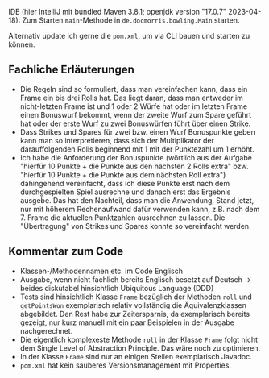 IDE (hier IntelliJ mit bundled Maven 3.8.1; openjdk version "17.0.7" 2023-04-18): Zum Starten `main`-Methode in `de.docmorris.bowling.Main` starten.

Alternativ update ich gerne die `pom.xml`, um via CLI bauen und starten zu können. 

## Fachliche Erläuterungen
- Die Regeln sind so formuliert, dass man vereinfachen kann, dass ein Frame ein bis drei Rolls hat. Das liegt daran, dass man entweder im nicht-letzten Frame ist und 1 oder 2 Würfe hat oder im letzten Frame einen Bonuswurf bekommt, wenn der zweite Wurf zum Spare geführt hat oder der erste Wurf zu zwei Bonuswürfen führt über einen Strike.
- Dass Strikes und Spares für zwei bzw. einen Wurf Bonuspunkte geben kann man so interpretieren, dass sich der Multiplikator der darauffolgenden Rolls beginnend mit 1 mit der Punktezahl um 1 erhöht.
- Ich habe die Anforderung der Bonuspunkte (wörtlich aus der Aufgabe "hierfür 10 Punkte + die Punkte aus den nächsten 2 Rolls extra" bzw. "hierfür 10 Punkte + die Punkte aus dem nächsten Roll extra") dahingehend vereinfacht, dass ich diese Punkte erst nach dem durchgespielten Spiel ausrechne und danach erst das Ergebnis ausgebe. Das hat den Nachteil, dass man die Anwendung, Stand jetzt, nur mit höherem Rechenaufwand dafür verwenden kann, z.B. nach dem 7. Frame die aktuellen Punktzahlen ausrechnen zu lassen. Die "Übertragung" von Strikes und Spares konnte so vereinfacht werden.

## Kommentar zum Code
- Klassen-/Methodennamen etc. im Code Englisch
- Ausgabe, wenn nicht fachlich bereits Englisch besetzt auf Deutsch -> beides diskutabel hinsichtlich Ubiquitous Language (DDD)
- Tests sind hinsichtlich Klasse `Frame` bezüglich der Methoden `roll` und `getPointsWon` exemplarisch relativ vollständig die Äquivalenzklassen abgebildet. Den Rest habe zur Zeitersparnis, da exemplarisch bereits gezeigt, nur kurz manuell mit ein paar Beispielen in der Ausgabe nachgerechnet.
- Die eigentlich komplexeste Methode `roll` in der Klasse `Frame` folgt nicht dem Single Level of Abstraction Principle. Das wäre noch zu optimieren.
- In der Klasse `Frame` sind nur an einigen Stellen exemplarisch Javadoc.
- `pom.xml` hat kein sauberes Versionsmanagement mit Properties.